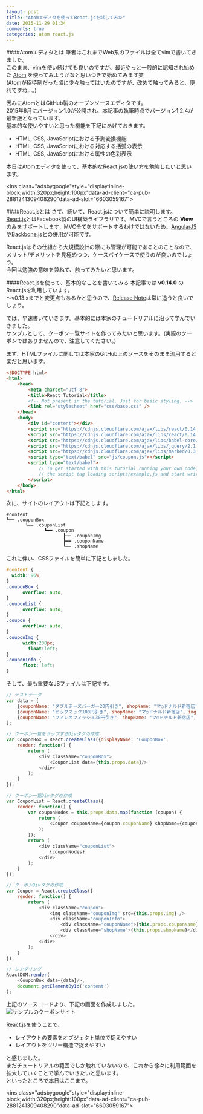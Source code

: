 ```yaml
---
layout: post
title: "Atomエディタを使ってReact.jsを試してみた"
date: 2015-11-29 01:34
comments: true
categories: atom react.js
---
```


####Atomエディタとは
筆者はこれまでWeb系のファイルは全てvimで書いてきました。  
このまま、vimを使い続けても良いのですが、最近やっと一般的に認知され始めた [Atom](https://atom.io/) を使ってみようかなと思いつきで始めてみます笑  
(Atomが招待制だった頃に少々触ってはいたのですが、改めて触ってみると、便利ですね...。)  

因みにAtomとはGitHub製のオープンソースエディタです。  
2015年6月にバージョン1.0が公開され、本記事の執筆時点でバージョン1.2.4が最新版となっています。  
基本的な使いやすいと思った機能を下記にあげておきます。  

* HTML, CSS, JavaScriptにおける予測変換機能
* HTML, CSS, JavaScriptにおける対応する括弧の表示
* HTML, CSS, JavaScriptにおける属性の色彩表示

本日はAtomエディタを使って、基本的なReact.jsの使い方を勉強したいと思います。  

<script async src="//pagead2.googlesyndication.com/pagead/js/adsbygoogle.js"></script>
<ins class="adsbygoogle"style="display:inline-block;width:320px;height:100px"data-ad-client="ca-pub-2881241309408290"data-ad-slot="6603059167"></ins>
<script>
(adsbygoogle = window.adsbygoogle || []).push({});
</script>

<!-- more -->

####React.jsとは
さて、続いて、React.jsについて簡単に説明します。  
[React.js](https://facebook.github.io/react/index.html)とはFacebook製のUI構築ライブラリです。MVCで言うところの **View** のみをサポートします。MVC全てをサポートするわけではないため、[AngularJS](https://angularjs.org/)や[Backbone.js](http://backbonejs.org/)との併用が可能です。  

React.jsはその仕組から大規模設計の際にも管理が可能であるとのことなので、メリット/デメリットを見極めつつ、ケースバイケースで使うのが良いのでしょう。  
今回は勉強の意味を兼ねて、触ってみたいと思います。  

####React.jsを使って、基本的なことを書いてみる
本記事では **v0.14.0** のReact.jsを利用しています。  
〜v0.13.xまでと変更点もあるかと思うので、[Release Note](http://facebook.github.io/react/blog/2015/10/07/react-v0.14.html)は常に追うと良いでしょう。  

では、早速書いていきます。基本的には本家のチュートリアルに沿って学んでいきました。  
サンプルとして、クーポン一覧サイトを作ってみたいと思います。(実際のクーポンではありませんので、注意してください。)  

まず、HTMLファイルに関しては本家のGitHub上のソースをそのまま流用すると楽だと思います。  

```html
<!DOCTYPE html>
<html>
	<head>
		<meta charset="utf-8">
		<title>React Tutorial</title>
		<!-- Not present in the tutorial. Just for basic styling. -->
		<link rel="stylesheet" href="css/base.css" />
	</head>
	<body>
		<div id="content"></div>
		<script src="https://cdnjs.cloudflare.com/ajax/libs/react/0.14.0/react.js"></script>
		<script src="https://cdnjs.cloudflare.com/ajax/libs/react/0.14.0/react-dom.js"></script>
		<script src="https://cdnjs.cloudflare.com/ajax/libs/babel-core/5.6.15/browser.js"></script>
		<script src="https://cdnjs.cloudflare.com/ajax/libs/jquery/2.1.1/jquery.min.js"></script>
		<script src="https://cdnjs.cloudflare.com/ajax/libs/marked/0.3.2/marked.min.js"></script>
		<script type="text/babel" src="js/coupon.js"></script>
		<script type="text/babel">
			// To get started with this tutorial running your own code, simply remove
			// the script tag loading scripts/example.js and start writing code here.
		</script>
	</body>
</html>
```

次に、サイトのレイアウトは下記とします。  

```
#content
┗━━ .couponBox
       ┗━━ .couponList
              ┗━━ .coupon
                     ┣━━ .couponImg
                     ┣━━ .couponName
                     ┗━━ .shopName
```

これに伴い、CSSファイルを簡単に下記としました。  

```css
#content {
  width: 96%;
}
.couponBox {
	  overflow: auto;
}
.couponList {
	  overflow: auto;
}
.coupon {
	  overflow: auto;
}
.couponImg {
	  width:200px;
	    float:left;
}
.couponInfo {
	  float: left;
}
```

そして、最も重要なJSファイルは下記です。  

```js
// テストデータ
var data = [
	{couponName: "ダブルチーズバーガー20円引き", shopName: "マ◯ドナルド新宿店", img: "http://urx.blue/pxQ3"},
	{couponName: "ビッグマック100円引き", shopName: "マ◯ドナルド新宿店", img: "http://urx.blue/pxQg"},
	{couponName: "フィレオフィッシュ30円引き", shopName: "マ◯ドナルド新宿店", img: "http://urx.blue/pxQl"}
];

// クーポン一覧をラップするDivタグの作成
var CouponBox = React.createClass({displayName: 'CouponBox',
	render: function() {
		return (
			<div className="couponBox">
				<CouponList data={this.props.data}/>
			</div>
		);
	}
});

// クーポン一覧Divタグの作成
var CouponList = React.createClass({
	render: function() {
		var couponNodes = this.props.data.map(function (coupon) {
			return (
				<Coupon couponName={coupon.couponName} shopName={coupon.shopName} img={coupon.img}></Coupon>
			);
		});
		return (
			<div className="couponList">
				{couponNodes}
			</div>
		);
	}
});

// クーポンDivタグの作成
var Coupon = React.createClass({
	render: function() {
		return (
			<div className="coupon">
				<img className="couponImg" src={this.props.img} />
				<div className="couponInfo">
					<div className="couponName">{this.props.couponName}</div>
					<div className="shopName">{this.props.shopName}</div>
				</div>
			</div>
		);
	}
});

// レンダリング
ReactDOM.render(
	<CouponBox data={data}/>,
	document.getElementById('content')
);
```

上記のソースコードより、下記の画面を作成しました。  
![サンプルのクーポンサイト](/images/atom_react_1.png)  

React.jsを使うことで、  

* レイアウトの要素をオブジェクト単位で捉えやすい
* レイアウトをツリー構造で捉えやすい

と感じました。  
まだチュートリアルの範囲でしか触れていないので、これから徐々に利用範囲を拡大していくことで学んでいきたいと思います。  
といったところで本日はここまで。  

<script async src="//pagead2.googlesyndication.com/pagead/js/adsbygoogle.js"></script>
<ins class="adsbygoogle"style="display:inline-block;width:320px;height:100px"data-ad-client="ca-pub-2881241309408290"data-ad-slot="6603059167"></ins>
<script>
(adsbygoogle = window.adsbygoogle || []).push({});
</script>

